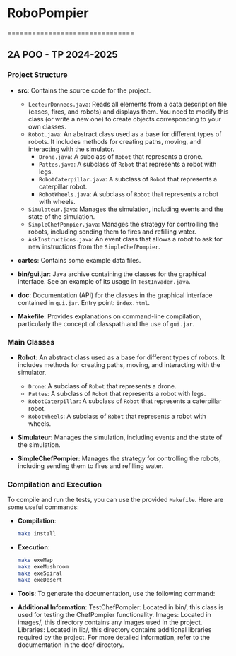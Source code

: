 # RoboPompier
===============================

## 2A POO - TP 2024-2025

### Project Structure

- **src**: Contains the source code for the project.
  - `LecteurDonnees.java`: Reads all elements from a data description file (cases, fires, and robots) and displays them. You need to modify this class (or write a new one) to create objects corresponding to your own classes.
  - `Robot.java`: An abstract class used as a base for different types of robots. It includes methods for creating paths, moving, and interacting with the simulator.
    - `Drone.java`: A subclass of `Robot` that represents a drone.
    - `Pattes.java`: A subclass of `Robot` that represents a robot with legs.
    - `RobotCaterpillar.java`: A subclass of `Robot` that represents a caterpillar robot.
    - `RobotWheels.java`: A subclass of `Robot` that represents a robot with wheels.
  - `Simulateur.java`: Manages the simulation, including events and the state of the simulation.
  - `SimpleChefPompier.java`: Manages the strategy for controlling the robots, including sending them to fires and refilling water.
  - `AskInstructions.java`: An event class that allows a robot to ask for new instructions from the `SimpleChefPompier`.

- **cartes**: Contains some example data files.

- **bin/gui.jar**: Java archive containing the classes for the graphical interface. See an example of its usage in `TestInvader.java`.

- **doc**: Documentation (API) for the classes in the graphical interface contained in `gui.jar`. Entry point: `index.html`.

- **Makefile**: Provides explanations on command-line compilation, particularly the concept of classpath and the use of `gui.jar`.

### Main Classes

- **Robot**: An abstract class used as a base for different types of robots. It includes methods for creating paths, moving, and interacting with the simulator.
  - `Drone`: A subclass of `Robot` that represents a drone.
  - `Pattes`: A subclass of `Robot` that represents a robot with legs.
  - `RobotCaterpillar`: A subclass of `Robot` that represents a caterpillar robot.
  - `RobotWheels`: A subclass of `Robot` that represents a robot with wheels.

- **Simulateur**: Manages the simulation, including events and the state of the simulation.

- **SimpleChefPompier**: Manages the strategy for controlling the robots, including sending them to fires and refilling water.


### Compilation and Execution

To compile and run the tests, you can use the provided `Makefile`. Here are some useful commands:

- **Compilation**:
  ```sh
  make install

- **Execution**:
  ```sh
  make exeMap 
  make exeMushroom
  make exeSpiral
  make exeDesert

- **Tools**:
To generate the documentation, use the following command:

- **Additional Information**:
TestChefPompier: Located in bin/, this class is used for testing the ChefPompier functionality.
Images: Located in images/, this directory contains any images used in the project.
Libraries: Located in lib/, this directory contains additional libraries required by the project.
For more detailed information, refer to the documentation in the doc/ directory.
